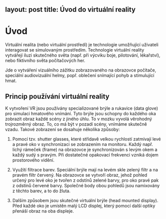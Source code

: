 

layout: post
title: Úvod do virtuální reality 
---
# Úvod
Virtuální realita (nebo virtuální prostředí) je technologie umožňující uživateli interagovat se simulovaným prostředím. Technologie virtuální reality vytvářejí iluzi skutečného světa (např. při výcviku boje, pilotování, lékařství), nebo fiktivního světa počítačových her.

Jde o vytváření vizuálního zážitku zobrazovaného na obrazovce počítače, speciální audiovizuální helmy, popř. oblečení snímající pohyb a stimulující hmat.

## Princip používání virtuální reality

K vytvoření VR jsou používány specializované brýle a rukavice (data glove) pro simulaci hmatového vnímání. Tyto brýle jsou schopny do každého oka zobrazit obraz každé scény z jiného úhlu. To v mozku vyvolá věrohodný trojrozměrný obraz. To, co má být v pozadí scény, vnímáme skutečně vzadu. Takové zobrazení se dosahuje několika způsoby:

1. Pomocí tzv. shutter glasses, které střídavě velkou rychlostí zatmívají levé a pravé oko v synchronizaci se zobrazením na monitoru. Každý např. lichý rámeček (frame) na obrazovce je synchronizován s levým okem a každý sudý s pravým. Při dostatečné opakovací frekvenci vzniká dojem prostorového vidění.

2. Využítí filtrace barev. Speciální brýle mají na levém skle zelený filtr a na pravém filtr červený. Na obrazovce se vytvoří obraz, jehož pohled určený pro levé oko je tvořen z odstínů zelené barvy, pro oko pravé pak z odstínů červené barvy. Společné body obou pohledů jsou namixovány z těchto barev, a to do žluta.

3. Dalším způsobem jsou skutečné virtuální brýle (head mounted display). Před každé oko je umístěn malý LCD displej, který pomocí další optiky přenáší obraz na oba displeje.



